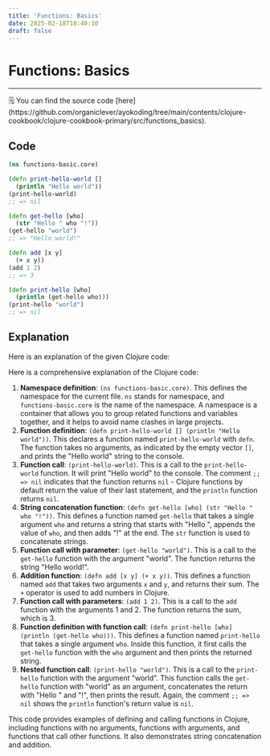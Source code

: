 ```yaml
---
title: 'Functions: Basics'
date: 2025-02-18T18:40:10
draft: false
---
```


# Functions: Basics

---

<aside>
🗒️ You can find the source code [here](https://github.com/organiclever/ayokoding/tree/main/contents/clojure-cookbook/clojure-cookbook-primary/src/functions_basics).

</aside>

## Code

```clojure
(ns functions-basic.core)

(defn print-hello-world []
  (println "Hello world"))
(print-hello-world)
;; => nil

(defn get-hello [who]
  (str "Hello " who "!"))
(get-hello "world")
;; => "Hello world!"

(defn add [x y]
  (+ x y))
(add 1 2)
;; => 3

(defn print-hello [who]
  (println (get-hello who)))
(print-hello "world")
;; => nil
```

## Explanation

Here is an explanation of the given Clojure code:

Here is a comprehensive explanation of the Clojure code:

1. **Namespace definition**: `(ns functions-basic.core)`. This defines the namespace for the current file. `ns` stands for namespace, and `functions-basic.core` is the name of the namespace. A namespace is a container that allows you to group related functions and variables together, and it helps to avoid name clashes in large projects.
2. **Function definition**: `(defn print-hello-world [] (println "Hello world"))`. This declares a function named `print-hello-world` with `defn`. The function takes no arguments, as indicated by the empty vector `[]`, and prints the "Hello world" string to the console.
3. **Function call**: `(print-hello-world)`. This is a call to the `print-hello-world` function. It will print "Hello world" to the console. The comment `;; => nil` indicates that the function returns `nil` - Clojure functions by default return the value of their last statement, and the `println` function returns `nil`.
4. **String concatenation function**: `(defn get-hello [who] (str "Hello " who "!"))`. This defines a function named `get-hello` that takes a single argument `who` and returns a string that starts with "Hello ", appends the value of `who`, and then adds "!" at the end. The `str` function is used to concatenate strings.
5. **Function call with parameter**: `(get-hello "world")`. This is a call to the `get-hello` function with the argument "world". The function returns the string "Hello world!".
6. **Addition function**: `(defn add [x y] (+ x y))`. This defines a function named `add` that takes two arguments `x` and `y`, and returns their sum. The `+` operator is used to add numbers in Clojure.
7. **Function call with parameters**: `(add 1 2)`. This is a call to the `add` function with the arguments 1 and 2. The function returns the sum, which is 3.
8. **Function definition with function call**: `(defn print-hello [who] (println (get-hello who)))`. This defines a function named `print-hello` that takes a single argument `who`. Inside this function, it first calls the `get-hello` function with the `who` argument and then prints the returned string.
9. **Nested function call**: `(print-hello "world")`. This is a call to the `print-hello` function with the argument "world". This function calls the `get-hello` function with "world" as an argument, concatenates the return with "Hello " and "!", then prints the result. Again, the comment `;; => nil` shows the `println` function's return value is `nil`.

This code provides examples of defining and calling functions in Clojure, including functions with no arguments, functions with arguments, and functions that call other functions. It also demonstrates string concatenation and addition.

